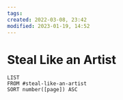 ```yaml
---
tags: 
created: 2022-03-08, 23:42
modified: 2023-01-19, 14:52
---
```


# Steal Like an Artist
```dataview
LIST
FROM #steal-like-an-artist 
SORT number([page]) ASC
```